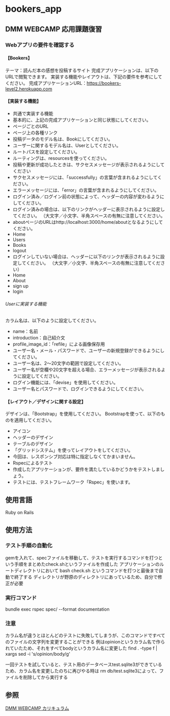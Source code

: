 # bookers_app
## DMM WEBCAMP 応用課題復習

### Webアプリの要件を確認する

#### 【Bookers】
テーマ：読んだ本の感想を投稿するサイト
完成アプリケーションは、以下のURLで閲覧できます。
実装する機能やレイアウトは、下記の要件を参考にしてください。
完成アプリケーションURL：https://bookers-level2.herokuapp.com

#### 【実装する機能】
* 共通で実装する機能
* 基本的に、上記の完成アプリケーションと同じ状態にしてください。
* ページごとのURL
* ページ上の各種リンク
* 投稿データのモデル名は、Bookにしてください。
* ユーザーに関するモデル名は、Userとしてください。
* ルートパスを設定してください。
* ルーティングは、resourcesを使ってください。
* 投稿や更新が成功したときは、サクセスメッセージが表示されるようにしてください
* サクセスメッセージには、「successfully」の言葉が含まれるようにしてください。
* エラーメッセージには、「error」の言葉が含まれるようにしてください。
* ログイン済み／ログイン前の状態によって、ヘッダーの内容が変わるようにしてください。
* ログイン済みの場合は、以下のリンクがヘッダーに表示されるように設定してください。
（大文字／小文字、半角スペースの有無に注意してください。
* aboutページのURLはhttp://localhost:3000/home/aboutとなるようにしてください。
* Home
* Users
* Books
* logout
* ログインしていない場合は、ヘッダーに以下のリンクが表示されるように設定してください。
（大文字／小文字、半角スペースの有無に注意してください）
* Home
* About
* sign up
* login

###### Userに実装する機能
カラム名は、以下のように設定してください。
* name：名前
* introduction：自己紹介文
* profile_image_id：「refile」による画像保存用
* ユーザー名・メール・パスワードで、ユーザーの新規登録ができるようにしてください。
* ユーザー名は、2～20文字の範囲で設定してください。
* ユーザー名が空欄や20文字を超える場合、エラーメッセージが表示されるように設定してください。
* ログイン機能には、「devise」を使用してください。
* ユーザー名とパスワードで、ログインできるようにしてください。

#### 【レイアウト／デザインに関する設定】
デザインは、「Bootstrap」を使用してください。
Bootstrapを使って、以下のものを適用してください。
* アイコン
* ヘッダーのデザイン
* テーブルのデザイン
* 「グリッドシステム」を使ってレイアウトをしてください。
* 今回は、レスポンシブ対応は特に指定しなくてかまいません。
* Rspecによるテスト
* 作成したアプリケーションが、要件を満たしているかどうかをテストしましょう。
* テストには、テストフレームワーク「Rspec」を使います。

## 使用言語
Ruby on Rails

## 使用方法
### テスト手順の自動化
gemを入れて、specファイルを移動して、テストを実行するコマンドを打つという手順をまとめたcheck.shというファイルを作成した
アプリケーションのルートディレクトリにおいて
bash check.sh
というコマンドを打つと最後まで自動で終了する
ディレクトリが野原のディレクトリにあっているため、自分で修正が必要

### 実行コマンド
bundle exec rspec spec/ --format documentation

### 注意
カラム名が違うとほとんどのテストに失敗してしまうが、このコマンドですべてのファイルの文字列を変更することができる
例はopinionというカラム名で作られていたため、それをすべてbodyというカラム名に変更した
find . -type f | xargs sed -i 's/opinion/body/g'

一回テストを試していると、テスト用のデータベースtest.sqlite3ができているため、カラム名を変更したのちに再びやる時は
rm db/test.sqlite3によって、ファイルを削除してから実行する


## 参照
[DMM WEBCAMP カリキュラム](https://web-camp.online/lesson/curriculums)


